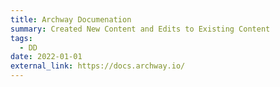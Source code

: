 ```yaml
---
title: Archway Documenation 
summary: Created New Content and Edits to Existing Content 
tags:
  - DD
date: 2022-01-01
external_link: https://docs.archway.io/
---
```

